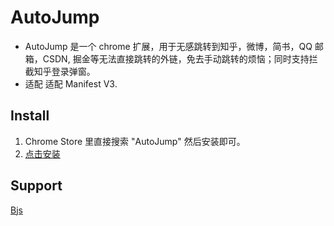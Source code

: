 # AutoJump

- AutoJump 是一个 chrome 扩展，用于无感跳转到知乎，微博，简书，QQ 邮箱，CSDN, 掘金等无法直接跳转的外链，免去手动跳转的烦恼；同时支持拦截知乎登录弹窗。
- 适配 适配 Manifest V3.

## Install

1. Chrome Store 里直接搜索 "AutoJump" 然后安装即可。
2. <a href="https://chrome.google.com/webstore/detail/autojump/mecmmnelkkedebbkiigdlneldiolodno?utm_source=chrome-ntp-icon" target="_blank">点击安装</a>


## Support

<a href="https://www.banjuanshu.com" target="_blank"> Bjs </a>
